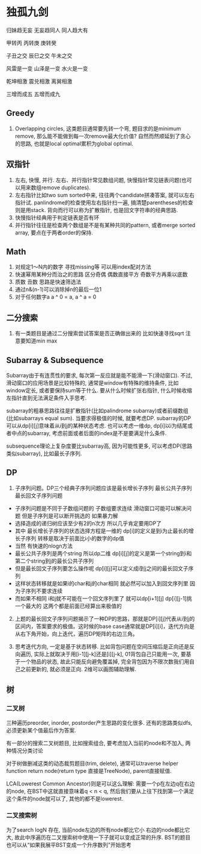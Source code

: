 # 独孤九剑 #
归妹趋无妄 无妄趋同人 同人趋大有

甲转丙 丙转庚 庚转癸 

子丑之交 辰巳之交 午未之交

风雷是一变 山泽是一变 水火是一变 

乾坤相激 震兑相激 离巽相激

三增而成五 五增而成九

## Greedy ##
1. Overlapping circles, 这类题目通常要先转一个弯, 题目求的是minimum remove, 那么能不能做到每一次remove最大化价值?
自然而然顺延到了贪心的思路, 也就是local optimal累积为global optimal.


## 双指针 ##
1. 左右, 快慢, 并行. 左右、并行指针常见数组问题, 快慢指针常见链表问题(也可以用来数组remove duplicates). 
2. 左右指针比如two sum sorted中来, 往往两个candidate拼凑答案, 就可以左右指针试. panlindrome的检查使用左右指针扫一遍, 搞清楚parentheses的检查则是用stack. 背向而行可以称为扩散指针, 也是回文字符串的经典思路.
3. 快慢指针经典用于判定链表是否有环 
4. 并行指针往往是检查两个数组是不是有某种共同的pattern, 或者merge sorted array, 要点在于两者order的保持.


## Math ## 
1. 对规定1～N内的数字 寻找missing等 可以用index配对方法
2. 快速幂用某种分而治之的思路 区分奇偶 偶数直接平方 奇数平方再乘以底数
3. 质数 丑数 思路是快速筛选法
4. 通过n&(n-1)可以消除掉n的最后一位1
5. 对于任何数字a a ^ 0 = a, a ^ a = 0


## 二分搜索 ##
1. 有一类题目是通过二分搜索尝试答案是否正确做出来的 比如快速寻找sqrt 注意要知道min max

## Subarray & Subsequence ##
Subarray由于有连贯性的要求, 每次第一反应就是能不能滑一下(滑动窗口). 不过, 滑动窗口的应用场景是比较特殊的, 通常是window有特殊的维持条件, 比如window定长, 或者要保持sum等于什么. 要从什么时候扩张右指针, 什么时候收缩左指针直到无法满足条件入手思考.

subarray的粗暴思路往往是扩散指针(比如palindrome subarray)或者前缀数组(比如subarrays equal sum). 当要求得极值的时候, 就要考虑DP. subarray的DP可以从dp[i][j]意味着从i到j的某种状态考虑.
也可以考虑一维dp, dp[i]以i为结尾或者中点的subarray, 考虑前面或者后面的index是不是要满足什么条件.

subsequence理论上复杂度要比subarray高, 因为可能性更多, 可以考虑DP(思路类似subarray), 比如最长子序列.

## DP ##
1. 子序列问题。DP三个经典子序列问题应该是最长增长子序列 最长公共子序列 最长回文子序列问题
* 子序列问题是不同于子数组问题的 子数组要求连续 滑动窗口可能可以解决问题 但是子序列是可以断开挑选的 如果暴力解
* 选择造成的递归树应该至少有2的n次方 所以几乎肯定要用DP了
* 其中 最长增长子序列的状态选择方程是一维的 dp[i]的定义是到i为止最长的增长子序列 转移是取决于前面比i小的数字的dp值
* 当然 有快速的nlogn方法
* 最长公共子序列是两个string 所以dp二维 dp[i][j]的定义是第一个string到i和第二个string到j的最长公共子序列
* 但是最长回文子序列要怎么操作呢 dp[i][j]可以定义成i到j之间的最长回文子序列
* 这样状态转移就是如果i的char和j的char相同 就必然可以加入到回文序列里 因为子序列不要求连续 
* 而如果不相同 i和j就不可能在一个回文序列里了 就可以dp[i+1][j] dp[i][j-1]挑一个最大的 这两个都是前面已经算出来极值的

2. 上题的最长回文子序列问题揭示了一种DP的思路，那就是DP[i][j]代表从i到j的区间内，答案要求的极值。这时候的base case通常就是DP[i][i]，迭代方向是从右下角开始，向上迭代，遍历DP矩阵的右边三角。

3. 思考迭代方向, 一定是基于状态转移. 比如背包问题在空间压缩后是正向还是反向遍历, 实际上就取决于用[i-1][j-k]还是[i][j-k], 01背包自己只能用一次, 要基于一个物品的状态, 故此只能反向避免覆盖掉, 完全背包因为不限次数我们用自己之前更新的, 就必须是正向. 2维可以画图辅助理解.

## 树 ##
### 二叉树 ###
三种遍历preorder, inorder, postorder产生思路的变化很多. 还有的思路类似dfs, 必须更新某个值最后作为答案.

有一部分的搜索二叉树题目, 比如搜索组合, 要考虑加入当前的node和不加入, 两种情况分类讨论

对于树做删减这类的动态裁剪题目(trim, delete), 通常可以traverse helper function return node(return type 直接是TreeNode), parent直接赋值. 

LCA(Lowerest Common Ancestor)则是可以这么理解: 需要一个p在左边q在右边的node, 在BST中这就直接意味着q < n < q, 然后我们要从上往下找到第一个满足这个条件的node就可以了, 其他的都不是lowerest.
### 二叉搜索树 ###
为了search logN 存在, 当前node左边的所有node都比它小 右边的node都比它大, 故此中序遍历在二叉搜索树中使用一下子就可以变成正常的升序. BST的题目也可以从“如果我展平BST变成一个升序数列”开始思考

